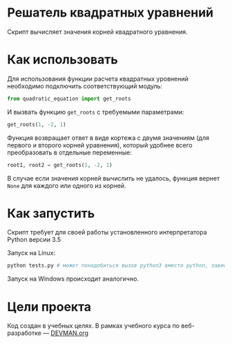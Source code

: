 # Решатель квадратных уравнений

Скрипт вычисляет значения корней квадратного уравнения.

# Как использовать

Для использования функции расчета квадратных уровнений необходимо подключить соответствующий модуль:

```python
from quadratic_equation import get_roots
```

И вызвать функцию `get_roots` с требуемыми параметрами:

```python
get_roots(1, -2, 1)
```

Функция возвращает ответ в виде кортежа с двумя значениям (для первого и второго корней уравнения), который удобнее всего преобразовать в отдельные переменные:

```python
root1, root2 = get_roots(1, -2, 1)
```

В случае если значения корней вычислить не удалось, функция вернет `None` для каждого или одного из корней.

# Как запустить

Скрипт требует для своей работы установленного интерпретатора Python версии 3.5

Запуск на Linux:

```bash
python tests.py # может понадобиться вызов python3 вместо python, зависит от настроек операционной системы
```

Запуск на Windows происходит аналогично.

# Цели проекта

Код создан в учебных целях. В рамках учебного курса по веб-разработке ― [DEVMAN.org](https://devman.org)
